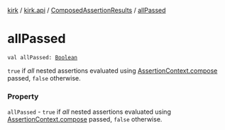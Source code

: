 [kirk](../../index.md) / [kirk.api](../index.md) / [ComposedAssertionResults](index.md) / [allPassed](./all-passed.md)

# allPassed

`val allPassed: `[`Boolean`](https://kotlinlang.org/api/latest/jvm/stdlib/kotlin/-boolean/index.html)

`true` if *all* nested assertions evaluated using
[AssertionContext.compose](../-assertion-context/compose.md) passed, `false` otherwise.

### Property

`allPassed` - `true` if *all* nested assertions evaluated using
[AssertionContext.compose](../-assertion-context/compose.md) passed, `false` otherwise.